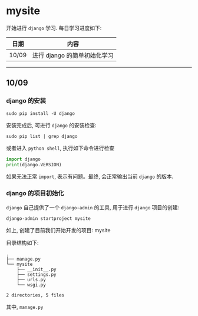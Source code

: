 # mysite

开始进行 `django` 学习. 每日学习进度如下:

| 日期 | 内容 |
| ---- | ---- |
| 10/09 | 进行 django 的简单初始化学习 |


---

## 10/09

### django 的安装

```shell
sudo pip install -U django
```

安装完成后, 可进行 `django` 的安装检查:

```shell
sudo pip list | grep django
```

或者进入 `python shell`, 执行如下命令进行检查

```python
import django
print(django.VERSION)
```

如果无法正常 `import`, 表示有问题。最终, 会正常输出当前 `django` 的版本.

### django 的项目初始化

`django` 自己提供了一个 `django-admin` 的工具, 用于进行 `django` 项目的创建:

```shell
django-admin startproject mysite
```

如上, 创建了目前我们开始开发的项目: mysite

目录结构如下:

```
.
├── manage.py
└── mysite
    ├── __init__.py
    ├── settings.py
    ├── urls.py
    └── wsgi.py

2 directories, 5 files
```

其中, `manage.py` 